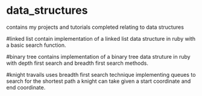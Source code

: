 # data_structures
contains my projects and tutorials completed relating to data structures

#linked list
contain implementation of a linked list data structure in ruby with a basic search function.

#binary tree
contains implementation of a binary tree data struture in ruby with depth first search and breadth first search methods.

#knight travails 
uses breadth first search technique implementing queues to search for the shortest path a knight can take given a start coordinate and end coordinate. 
